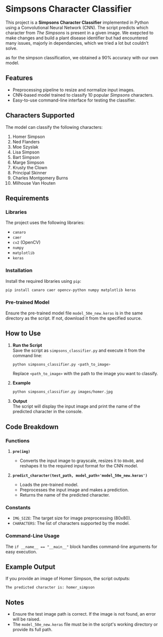 # Simpsons Character Classifier

This project is a **Simpsons Character Classifier** implemented in Python using a Convolutional Neural Network (CNN). The script predicts which character from *The Simpsons* is present in a given image.
We exepcted to make changes and build a plant disease identifier but had encountered many issues, majorly in dependancies, which we tried a lot but couldn't solve. 

as for the simpson classification, we obtained a 90% accuracy with our own model. 

## Features

- Preprocessing pipeline to resize and normalize input images.
- CNN-based model trained to classify 10 popular *Simpsons* characters.
- Easy-to-use command-line interface for testing the classifier.

## Characters Supported

The model can classify the following characters:

1. Homer Simpson  
2. Ned Flanders  
3. Moe Szyslak  
4. Lisa Simpson  
5. Bart Simpson  
6. Marge Simpson  
7. Krusty the Clown  
8. Principal Skinner  
9. Charles Montgomery Burns  
10. Milhouse Van Houten  

## Requirements

### Libraries
The project uses the following libraries:

- `canaro`  
- `caer`  
- `cv2` (OpenCV)  
- `numpy`  
- `matplotlib`  
- `keras`

### Installation
Install the required libraries using `pip`:

```bash
pip install canaro caer opencv-python numpy matplotlib keras
```

### Pre-trained Model
Ensure the pre-trained model file `model_50e_new.keras` is in the same directory as the script. If not, download it from the specified source.

## How to Use

1. **Run the Script**  
   Save the script as `simpsons_classifier.py` and execute it from the command line:

   ```bash
   python simpsons_classifier.py <path_to_image>
   ```

   Replace `<path_to_image>` with the path to the image you want to classify.

2. **Example**  
   ```bash
   python simpsons_classifier.py images/homer.jpg
   ```

3. **Output**  
   The script will display the input image and print the name of the predicted character in the console.

## Code Breakdown

### Functions

1. **`pre(img)`**  
   - Converts the input image to grayscale, resizes it to `80x80`, and reshapes it to the required input format for the CNN model.

2. **`predict_character(test_path, model_path='model_50e_new.keras')`**  
   - Loads the pre-trained model.
   - Preprocesses the input image and makes a prediction.
   - Returns the name of the predicted character.

### Constants
- `IMG_SIZE`: The target size for image preprocessing (80x80).
- `CHARACTERS`: The list of characters supported by the model.

### Command-Line Usage
The `if __name__ == "__main__"` block handles command-line arguments for easy execution.

## Example Output

If you provide an image of Homer Simpson, the script outputs:  

```
The predicted character is: homer_simpson
```

## Notes

- Ensure the test image path is correct. If the image is not found, an error will be raised.
- The `model_50e_new.keras` file must be in the script's working directory or provide its full path.
